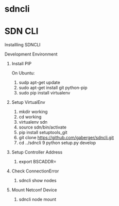 # sdncli
SDN CLI
=======
Installling SDNCLI

Development Environment


1. Install PIP

    On Ubuntu:  

    1. sudp apt-get update
    2. sudo apt-get install git python-pip
    3. sudo pip install virtualenv

2. Setup VirtualEnv

    1. mkdir working 
    2. cd working
    3. virtualenv sdn
    4. source sdn/bin/activate
    5. pip install setuptools_git
    7. git clone https://github.com/gaberger/sdncli.git
    8. cd ../sdncli
    9  python setup.py develop

3. Setup Controller Address  
    1. export BSCADDR=<controllerIP>

4. Check ConnectionError

    1. sdncli show nodes

5. Mount Netconf Device

    1. sdncli node mount <name> <address> <user> <password>

